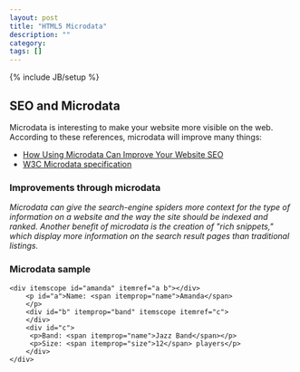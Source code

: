 ```yaml
---
layout: post
title: "HTML5 Microdata"
description: ""
category: 
tags: []
---
```

{% include JB/setup %}

## SEO and Microdata

Microdata is interesting to make your website more visible on the web.
According to these references, microdata will improve many things:

* [How Using Microdata Can Improve Your Website SEO](http://www.entrepreneur.com/article/223074)
* [W3C Microdata specification](http://www.w3.org/TR/microdata/#overview)

### Improvements through microdata

_Microdata can give the search-engine spiders more context for the type of information on a website and the way the site should be indexed and ranked._
_Another benefit of microdata is the creation of "rich snippets," which display more information on the search result pages than traditional listings._

### Microdata sample

    <div itemscope id="amanda" itemref="a b"></div>
        <p id="a">Name: <span itemprop="name">Amanda</span>
        </p>
        <div id="b" itemprop="band" itemscope itemref="c">  
        </div>
        <div id="c">
         <p>Band: <span itemprop="name">Jazz Band</span></p>
         <p>Size: <span itemprop="size">12</span> players</p>
        </div>
    </div>
